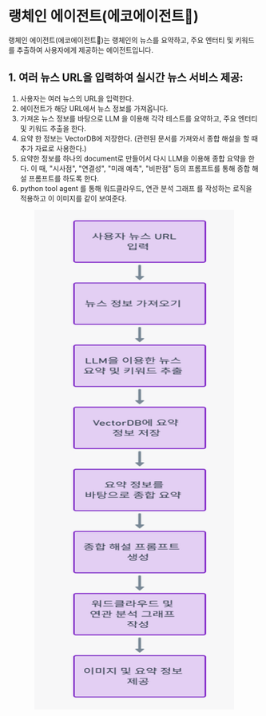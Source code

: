 # 랭체인 에이전트(에코에이전트🧐)
랭체인 에이전트(에코에이전트🧐)는 랭체인의 뉴스를 요약하고, 주요 엔터티 및 키워드를 추출하여 사용자에게 제공하는 에이전트입니다.


## 1. 여러 뉴스 URL을 입력하여 실시간 뉴스 서비스 제공:

1. 사용자는 여러 뉴스의 URL을 입력한다. <br/>
2. 에이전트가 해당 URL에서 뉴스 정보를 가져옵니다. <br/>
3. 가져온 뉴스 정보를 바탕으로 LLM 을 이용해 각각 테스트를 요약하고, 주요 엔터티 및 키워드 추출을 한다. <br/>
4. 요약 한 정보는 VectorDB에 저장한다. (관련된 문서를 가져와서 종합 해설을 할 때 추가 자료로 사용한다.) <br/>
5. 요약한 정보를 하나의 document로 만들어서 다시 LLM을 이용해 종합 요약을 한다. 이 때, "시사점", "연결성", "미래 예측", "비판점" 등의 프롬프트를 통해 종합 해설 프롬프트를 하도록 한다.<br/>
6. python tool agent 를 통해 워드클라우드, 연관 분석 그래프 를 작성하는 로직을 적용하고 이 이미지를 같이 보여준다. <br/>


<p align="center">
  <img src="./utils/img/archi.png" alt="archi" width="400", height="1000"/>
</p>
